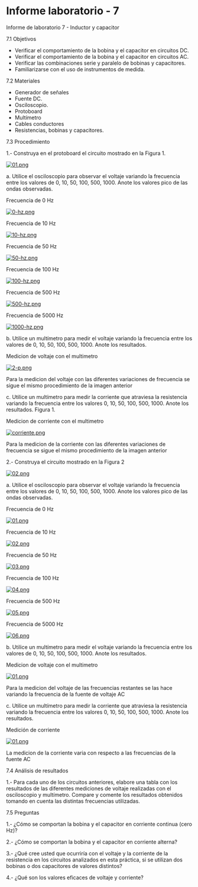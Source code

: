 # Informe laboratorio - 7
 Informe de laboratorio 7 - Inductor y capacitor

7.1 Objetivos 
 
- Verificar el comportamiento de la bobina y el capacitor en circuitos DC. 
- Verificar el comportamiento de la bobina y el capacitor en circuitos AC. 
- Verificar las combinaciones serie y paralelo de bobinas y capacitores. 
- Familiarizarse con el uso de instrumentos de medida. 

7.2 Materiales 
- Generador de señales 
- Fuente DC. 
- Osciloscopio. 
- Protoboard 
- Multímetro 
- Cables conductores 
- Resistencias, bobinas y capacitores. 

7.3 Procedimiento 

1.- Construya en el protoboard el circuito mostrado en la Figura 1. 

[![01.png](https://i.postimg.cc/bvHrjmVw/01.png)](https://postimg.cc/Y40M6zw5)
 
a. Utilice el osciloscopio para observar el voltaje variando la frecuencia entre los 
valores de 0, 10, 50, 100, 500, 1000. Anote los valores pico de las ondas observadas. 


Frecuencia de 0 Hz

[![0-hz.png](https://i.postimg.cc/fyQxYFBG/0-hz.png)](https://postimg.cc/2bTbDHpG)

Frecuencia de 10 Hz

[![10-hz.png](https://i.postimg.cc/90BqZf49/10-hz.png)](https://postimg.cc/PvPxkTQf)

Frecuencia de 50 Hz

[![50-hz.png](https://i.postimg.cc/WbXk4hcL/50-hz.png)](https://postimg.cc/N52MJG0p)

Frecuencia de 100 Hz

[![100-hz.png](https://i.postimg.cc/sXdBLW7S/100-hz.png)](https://postimg.cc/1gB5nfW5)

Frecuencia de 500 Hz

[![500-hz.png](https://i.postimg.cc/CxRzL74k/500-hz.png)](https://postimg.cc/JsW1pbvz)

Frecuencia de 5000 Hz

[![1000-hz.png](https://i.postimg.cc/x1Bqkms7/1000-hz.png)](https://postimg.cc/jDQRmDYQ)

b. Utilice un multímetro para medir el voltaje variando la frecuencia entre los valores 
de 0, 10, 50, 100, 500, 1000. Anote los resultados. 

Medicion de voltaje con el multimetro 

[![2-p.png](https://i.postimg.cc/28QfdZ8M/2-p.png)](https://postimg.cc/RNZ84qtL)

Para la medicion del voltaje con las diferentes variaciones de frecuencia se sigue el mismo procedimiento de la imagen anterior


c. Utilice un multímetro para medir la corriente que atraviesa la resistencia variando la 
frecuencia entre los valores 0, 10, 50, 100, 500, 1000. Anote los resultados. 
Figura 1. 

Medicion de corriente con el multimetro 

[![corriente.png](https://i.postimg.cc/632k87mH/corriente.png)](https://postimg.cc/sQz682yS)

Para la medicion de la corriente con las diferentes variaciones de frecuencia se sigue el mismo procedimiento de la imagen anterior
 
2.- Construya el circuito mostrado en la Figura 2 

[![02.png](https://i.postimg.cc/1tvz8fQx/02.png)](https://postimg.cc/FdJvqFzG)

a. Utilice el osciloscopio para observar el voltaje variando la frecuencia entre los 
valores de 0, 10, 50, 100, 500, 1000. Anote los valores pico de las ondas observadas. 

Frecuencia de 0 Hz

[![01.png](https://i.postimg.cc/HxdY59bS/01.png)](https://postimg.cc/CZrppDPD)

Frecuencia de 10 Hz

[![02.png](https://i.postimg.cc/Y2XrGg03/02.png)](https://postimg.cc/bdtc4ZQD)

Frecuencia de 50 Hz

[![03.png](https://i.postimg.cc/d1sFDtKp/03.png)](https://postimg.cc/WDHCHVzw)

Frecuencia de 100 Hz

[![04.png](https://i.postimg.cc/SxcbrzSH/04.png)](https://postimg.cc/686P6qGh)

Frecuencia de 500 Hz

[![05.png](https://i.postimg.cc/26SprcQf/05.png)](https://postimg.cc/t1wvzzvr)

Frecuencia de 5000 Hz

[![06.png](https://i.postimg.cc/G3N0nj9Z/06.png)](https://postimg.cc/LhzQzLtT)

b. Utilice un multímetro para medir el voltaje variando la frecuencia entre los valores 
de 0, 10, 50, 100, 500, 1000. Anote los resultados. 

Medicion de voltaje con el multimetro 

[![01.png](https://i.postimg.cc/DwHC07t6/01.png)](https://postimg.cc/Hr00P1W8)

Para la medicion del voltaje de las frecuencias restantes se las hace variando la frecuencia de la fuente de voltaje AC

c. Utilice un multímetro para medir la corriente que atraviesa la resistencia variando la 
frecuencia entre los valores 0, 10, 50, 100, 500, 1000. Anote los resultados. 

Medición de corriente 

[![01.png](https://i.postimg.cc/pVCnkqXM/01.png)](https://postimg.cc/5jH025Cs)

La medicion de la corriente varia con respecto a las frecuencias de la fuente AC
 
7.4 Análisis de resultados 

1.- Para cada uno de los circuitos anteriores, elabore una tabla con los resultados de las 
diferentes mediciones de voltaje realizadas con el osciloscopio y multímetro. Compare y 
comente los resultados obtenidos tomando en cuenta las distintas frecuencias utilizadas. 

7.5 Preguntas 

1.- ¿Cómo se comportan la bobina y el capacitor en corriente continua (cero Hz)? 

2.- ¿Cómo se comportan la bobina y el capacitor en corriente alterna? 

3.- ¿Qué cree usted que ocurriría con el voltaje y la corriente de la resistencia en los 
circuitos analizados en esta práctica, si se utilizan dos bobinas o dos capacitores de valores 
distintos? 

4.- ¿Qué son los valores eficaces de voltaje y corriente? 